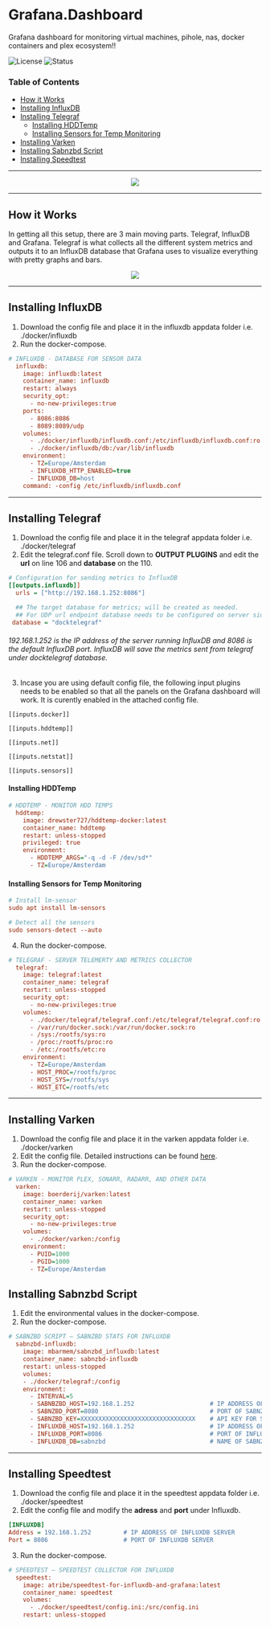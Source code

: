 
# Grafana.Dashboard
Grafana dashboard for monitoring virtual machines, pihole, nas, docker containers and plex ecosystem!!

![License](https://img.shields.io/badge/license-GPL-blue)
![Status](https://img.shields.io/badge/status-In%20progress-orange)

### Table of Contents
- [How it Works](#How-it-Works)
- [Installing InfluxDB](#Installing-InfluxDB)
- [Installing Telegraf](#Installing-Telegraf)
  * [Installing HDDTemp](#Install-HDDTemp)
  * [Installing Sensors for Temp Monitoring](#Install-Sensors-for-Temp-Monitoring)
- [Installing Varken](#Installing-Varken)
- [Installing Sabnzbd Script](#Installing-Sabnzbd-Script)
- [Installing Speedtest](#Installing-Speedtest)

---

<p align="center"><img src="assets/dashboard.png"></p>

---

## How it Works
In getting all this setup, there are 3 main moving parts. Telegraf, InfluxDB and Grafana.
Telegraf is what collects all the different system metrics and outputs it to an InfluxDB database that Grafana uses to visualize everything with pretty graphs and bars.

<p align="center">
  <img src="assets/tig.png">
</p>

---

## Installing InfluxDB

1. Download the config file and place it in the influxdb appdata folder i.e. ./docker/influxdb
2. Run the docker-compose.

```ini
# INFLUXDB - DATABASE FOR SENSOR DATA
  influxdb:
    image: influxdb:latest
    container_name: influxdb
    restart: always
    security_opt:
      - no-new-privileges:true
    ports:
      - 8086:8086
      - 8089:8089/udp
    volumes:
      - ./docker/influxdb/influxdb.conf:/etc/influxdb/influxdb.conf:ro
      - ./docker/influxdb/db:/var/lib/influxdb
    environment:
      - TZ=Europe/Amsterdam
      - INFLUXDB_HTTP_ENABLED=true
      - INFLUXDB_DB=host
    command: -config /etc/influxdb/influxdb.conf
```
---

## Installing Telegraf

1. Download the config file and place it in the telegraf appdata folder i.e. ./docker/telegraf
2. Edit the telegraf.conf file. Scroll down to **OUTPUT PLUGINS** and edit the **url** on line 106 and **database** on the 110.

```ini
# Configuration for sending metrics to InfluxDB
[[outputs.influxdb]]
  urls = ["http://192.168.1.252:8086"]

  ## The target database for metrics; will be created as needed.
  ## For UDP url endpoint database needs to be configured on server side.
 database = "docktelegraf"
```

###### 192.168.1.252 is the IP address of the server running InfluxDB and 8086 is the default InfluxDB port. InfluxDB will save the metrics sent from telegraf under docktelegraf database.

3. Incase you are using default config file, the following input plugins needs to be enabled so that all the panels on the Grafana dashboard will work. It is curently enabled in the attached config file.
```
[[inputs.docker]]

[[inputs.hddtemp]]

[[inputs.net]]

[[inputs.netstat]]

[[inputs.sensors]]
```

#### Installing HDDTemp
```ini
# HDDTEMP - MONITOR HDD TEMPS
  hddtemp:
    image: drewster727/hddtemp-docker:latest
    container_name: hddtemp
    restart: unless-stopped
    privileged: true
    environment:
      - HDDTEMP_ARGS="-q -d -F /dev/sd*"
      - TZ=Europe/Amsterdam
```

#### Installing Sensors for Temp Monitoring
```ini
# Install lm-sensor
sudo apt install lm-sensors

# Detect all the sensors
sudo sensors-detect --auto
```

4. Run the docker-compose.

```ini
# TELEGRAF - SERVER TELEMERTY AND METRICS COLLECTOR
  telegraf:
    image: telegraf:latest
    container_name: telegraf
    restart: unless-stopped
    security_opt:
      - no-new-privileges:true
    volumes:
      - ./docker/telegraf/telegraf.conf:/etc/telegraf/telegraf.conf:ro
      - /var/run/docker.sock:/var/run/docker.sock:ro
      - /sys:/rootfs/sys:ro
      - /proc:/rootfs/proc:ro
      - /etc:/rootfs/etc:ro
    environment:
      - TZ=Europe/Amsterdam
      - HOST_PROC=/rootfs/proc
      - HOST_SYS=/rootfs/sys
      - HOST_ETC=/rootfs/etc
```
---

## Installing Varken

1. Download the config file and place it in the varken appdata folder i.e. ./docker/varken
2. Edit the config file. Detailed instructions can be found [here](https://wiki.cajun.pro/books/varken/page/breakdown).
3. Run the docker-compose.

```ini
# VARKEN - MONITOR PLEX, SONARR, RADARR, AND OTHER DATA
  varken:
    image: boerderij/varken:latest
    container_name: varken
    restart: unless-stopped
    security_opt:
      - no-new-privileges:true
    volumes:
      - ./docker/varken:/config
    environment:
      - PUID=1000
      - PGID=1000
      - TZ=Europe/Amsterdam
```

## Installing Sabnzbd Script

1. Edit the environmental values in the docker-compose.
2. Run the docker-compose.

```ini
# SABNZBD SCRIPT – SABNZBD STATS FOR INFLUXDB
  sabnzbd-influxdb:
    image: mbarmem/sabnzbd_influxdb:latest
    container_name: sabnzbd-influxdb
    restart: unless-stopped
    volumes:
    - ./docker/telegraf:/config
    environment:
      - INTERVAL=5
      - SABNBZBD_HOST=192.168.1.252                     # IP ADDRESS OF SABNZBD SERVER
      - SABNZBD_PORT=8080                               # PORT OF SABNZBD SERVER
      - SABNZBD_KEY=XXXXXXXXXXXXXXXXXXXXXXXXXXXXXXXX    # API KEY FOR SABNZBD
      - INFLUXDB_HOST=192.168.1.252                     # IP ADDRESS OF INFLUXDB SERVER
      - INFLUXDB_PORT=8086                              # PORT OF INFLUXDB SERVER
      - INFLUXDB_DB=sabnzbd                             # NAME OF SABNZBD DATABASE
```
---

## Installing Speedtest

1. Download the config file and place it in the speedtest appdata folder i.e. ./docker/speedtest
2. Edit the config file and modify the **adress** and **port** under Influxdb.

```ini
[INFLUXDB]
Address = 192.168.1.252         # IP ADDRESS OF INFLUXDB SERVER
Port = 8086                     # PORT OF INFLUXDB SERVER
```
3. Run the docker-compose.

```ini
# SPEEDTEST – SPEEDTEST COLLECTOR FOR INFLUXDB
  speedtest:
    image: atribe/speedtest-for-influxdb-and-grafana:latest
    container_name: speedtest
    volumes:
      - ./docker/speedtest/config.ini:/src/config.ini
    restart: unless-stopped
```
